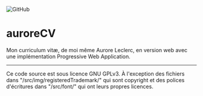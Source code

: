 ![GitHub](https://img.shields.io/github/license/auroreLeclerc/auroreCV?style=flat-square)

# auroreCV
Mon curriculum vitæ, de moi même Aurore Leclerc, en version web avec une implémentation Progressive Web Application.

***

Ce code source est sous licence GNU GPLv3. À l'exception des fichiers dans "/src/img/registeredTrademark/" qui sont copyright et des polices d'écritures dans "/src/font/" qui ont leurs propres licences.
